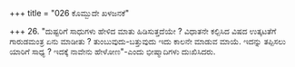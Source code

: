 +++
title = "026 ಕೊಮ್ಬುದೇ ಖಳಜನಕೆ"

+++
26. "ದುಷ್ಟರಿಗೆ ಸಾಧುಗಳು ಹೇಳಿದ ಮಾತು ಹಿಡಿಸುತ್ತದೆಯೇ ? ವಿಧಾತನೇ ಕಲ್ಪಿಸಿದ ವಿಷದ ಉತ್ಕಟತೆಗೆ ಗಾರುಡಮಂತ್ರ ಏನು ಮಾಡೀತು ? ತುಂಬುವುದು-ಬತ್ತುವುದು ಇದು ಕಾಲನೇ ಮಾಡುವ ಮಾಯೆ. ಇದನ್ನು ತಪ್ಪಿಸಲು ಯಾರಿಗೆ ಸಾಧ್ಯ ? ಇದಕ್ಕೆ ನಾವೇನು ಹೇಳೋಣ"-ಎಂದು ಭೀಷ್ಮಾದಿಗಳು ದುಃಖಿಸಿದರು.